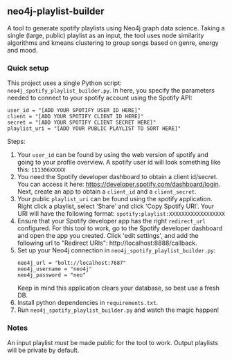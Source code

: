 ## neo4j-playlist-builder
A tool to generate spotify playlists using Neo4j graph data science.
Taking a single (large, public) playlist as an input, the tool uses node similarity algorithms and kmeans clustering to group songs based on genre, energy and mood.


### Quick setup
This project uses a single Python script: `neo4j_spotify_playlist_builder.py`.
In here, you specify the parameters needed to connect to your spotify account using the Spotify API:
```
user_id = "[ADD YOUR SPOTIFY USER ID HERE]"
client = "[ADD YOUR SPOTIFY CLIENT ID HERE]"
secret = "[ADD YOUR SPOTIFY CLIENT SECRET HERE]"
playlist_uri = "[ADD YOUR PUBLIC PLAYLIST TO SORT HERE]"
```

Steps:
1. Your `user_id` can be found by using the web version of spotify and going to your profile overview. A spotify user id will look something like this: `111306XXXXX`
2. You need the Spotify developer dashboard to obtain a client id/secret. You can access it here: https://developer.spotify.com/dashboard/login. Next, create an app to obtain a `client_id` and a `client_secret`.
3. Your public `playlist_uri` can be found using the spotify application. Right click a playlist, select 'Share' and click 'Copy Spotify URI'. Your URI will have the following format: `spotify:playlist:XXXXXXXXXXXXXXXXXX`
4. Ensure that your Spotify developer app has the right `redirect_url` configured. For this tool to work, go to the Spotify developer dashboard and open the app you created. Click 'edit settings', and add the following url to "Redirect URIs": http://localhost:8888/callback.
5. Set up your Neo4j connection in `neo4j_spotify_playlist_builder.py`:
    ```
    neo4j_url = "bolt://localhost:7687"
    neo4j_username = "neo4j"
    neo4j_password = "neo" 
    ```
    Keep in mind this application clears your database, so best use a fresh DB.
6. Install python dependencies in `requirements.txt`.
7. Run `neo4j_spotify_playlist_builder.py` and watch the magic happen!

### Notes
An input playlist *must* be made public for the tool to work. Output playlists will be private by default. 